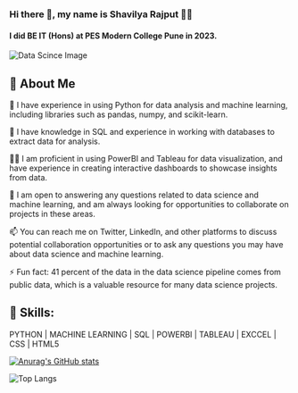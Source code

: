 ### Hi there 👋, my name is Shavilya Rajput 👨‍💻
#### I did  BE IT (Hons) at PES Modern College Pune in 2023. 
<img src="https://www.kdnuggets.com/wp-content/uploads/data-word-cloud.jpg" alt="Data Scince Image">

## 🚀 About Me
🚀 I have experience in using Python for data analysis and machine learning, including libraries such as pandas, numpy, and scikit-learn.

🌱 I have knowledge in SQL and experience in working with databases to extract data for analysis.

👨‍💻 I am proficient in using PowerBI and Tableau for data visualization, and have experience in creating interactive dashboards to showcase insights from data.

💬 I am open to answering any questions related to data science and machine learning, and am always looking for opportunities to collaborate on projects in these areas.

📫 You can reach me on Twitter, LinkedIn, and other platforms to discuss potential collaboration opportunities or to ask any questions you may have about data science and machine learning.

⚡ Fun fact: 41 percent of the data in the data science pipeline comes from public data, which is a valuable resource for many data science projects.
<br>

## 🤹 Skills: 
PYTHON | MACHINE LEARNING | SQL | POWERBI | TABLEAU | EXCCEL | CSS | HTML5

[![Anurag's GitHub stats](https://github-readme-stats-ruby-one.vercel.app/api?username=shavilya)](https://github.com/anuraghazra/github-readme-stats)


![Top Langs](https://github-readme-stats.vercel.app/api/top-langs/?username=anuraghazra&layout=compact)


